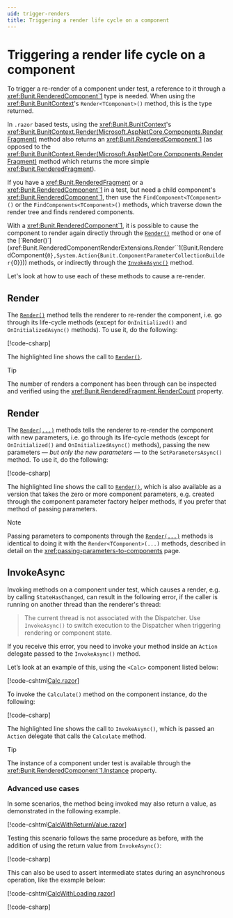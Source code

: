 ```yaml
---
uid: trigger-renders
title: Triggering a render life cycle on a component
---
```


# Triggering a render life cycle on a component

To trigger a re-render of a component under test, a reference to it through a <xref:Bunit.RenderedComponent`1> type is needed. When using the <xref:Bunit.BunitContext>'s `Render<TComponent>()` method, this is the type returned.

In `.razor` based tests, using the <xref:Bunit.BunitContext>'s <xref:Bunit.BunitContext.Render(Microsoft.AspNetCore.Components.RenderFragment)> method also returns an <xref:Bunit.RenderedComponent`1> (as opposed to the <xref:Bunit.BunitContext.Render(Microsoft.AspNetCore.Components.RenderFragment)> method which returns the more simple <xref:Bunit.RenderedFragment>).

If you have a <xref:Bunit.RenderedFragment> or a <xref:Bunit.RenderedComponent`1> in a test, but need a child component's <xref:Bunit.RenderedComponent`1>, then use the `FindComponent<TComponent>()` or the `FindComponents<TComponent>()` methods, which traverse down the render tree and finds rendered components.

With a <xref:Bunit.RenderedComponent`1>, it is possible to cause the component to render again directly through the [`Render()`](xref:Bunit.BunitContext.Render``1(Microsoft.AspNetCore.Components.RenderFragment)) method or one of the [`Render()`](xref:Bunit.RenderedComponentRenderExtensions.Render``1(Bunit.RenderedComponent{``0},System.Action{Bunit.ComponentParameterCollectionBuilder{``0}})) methods, or indirectly through the [`InvokeAsync()`](xref:Bunit.RenderedFragment.Bunit.RenderedFragmentInvokeAsyncExtensions.InvokeAsync(System.Action)) method.

Let's look at how to use each of these methods to cause a re-render.

## Render

The [`Render()`](xref:Bunit.RenderedComponentRenderExtensions.Render``1(Bunit.RenderedComponent{``0},System.Action{Bunit.ComponentParameterCollectionBuilder{``0})) method tells the renderer to re-render the component, i.e. go through its life-cycle methods (except for `OnInitialized()` and `OnInitializedAsync()` methods). To use it, do the following:

[!code-csharp[](../../../samples/tests/xunit/ReRenderTest.cs?start=15&end=21&highlight=5)]

The highlighted line shows the call to [`Render()`](xref:Bunit.RenderedComponentRenderExtensions.Render``1(Bunit.RenderedComponent{``0},System.Action{Bunit.ComponentParameterCollectionBuilder{``0})).

> [!TIP]
> The number of renders a component has been through can be inspected and verified using the <xref:Bunit.RenderedFragment.RenderCount> property.

## Render

The [`Render(...)`](xref:Bunit.RenderedComponentRenderExtensions.Render``1(Bunit.RenderedComponent{``0},System.Action{Bunit.ComponentParameterCollectionBuilder{``0}})) methods tells the renderer to re-render the component with new parameters, i.e. go through its life-cycle methods (except for `OnInitialized()` and `OnInitializedAsync()` methods), passing the new parameters &mdash; _but only the new parameters_ &mdash; to the `SetParametersAsync()` method. To use it, do the following:

[!code-csharp[](../../../samples/tests/xunit/ReRenderTest.cs?start=28&end=38&highlight=7-9)]

The highlighted line shows the call to [`Render()`](xref:Bunit.RenderedComponentRenderExtensions.Render``1(Bunit.RenderedComponent{``0},System.Action{Bunit.ComponentParameterCollectionBuilder{``0}})), which is also available as a version that takes the zero or more component parameters, e.g. created through the component parameter factory helper methods, if you prefer that method of passing parameters.

> [!NOTE]
> Passing parameters to components through the [`Render(...)`](xref:Bunit.RenderedComponentRenderExtensions.Render``1(Bunit.RenderedComponent{``0},System.Action{Bunit.ComponentParameterCollectionBuilder{``0}})) methods is identical to doing it with the `Render<TComponent>(...)` methods, described in detail on the <xref:passing-parameters-to-components> page.

## InvokeAsync

Invoking methods on a component under test, which causes a render, e.g. by calling `StateHasChanged`, can result in the following error, if the caller is running on another thread than the renderer's thread:

> The current thread is not associated with the Dispatcher. Use `InvokeAsync()` to switch execution to the Dispatcher when triggering rendering or component state.

If you receive this error, you need to invoke your method inside an `Action` delegate passed to the `InvokeAsync()` method.

Let’s look at an example of this, using the `<Calc>` component listed below:

[!code-cshtml[Calc.razor](../../../samples/components/Calc.razor)]

To invoke the `Calculate()` method on the component instance, do the following:

[!code-csharp[](../../../samples/tests/xunit/ReRenderTest.cs?start=45&end=51&highlight=5)]

The highlighted line shows the call to `InvokeAsync()`, which is passed an `Action` delegate that calls the `Calculate` method.

> [!TIP]
> The instance of a component under test is available through the <xref:Bunit.RenderedComponent`1.Instance> property.

### Advanced use cases

In some scenarios, the method being invoked may also return a value, as demonstrated in the following example.

[!code-cshtml[CalcWithReturnValue.razor](../../../samples/components/CalcWithReturnValue.razor)]

Testing this scenario follows the same procedure as before, with the addition of using the return value from `InvokeAsync()`:

[!code-csharp[](../../../samples/tests/xunit/ReRenderTest.cs?start=58&end=64&highlight=4)]

This can also be used to assert intermediate states during an asynchronous operation, like the example below:

[!code-cshtml[CalcWithLoading.razor](../../../samples/components/CalcWithLoading.razor)]

[!code-csharp[](../../../samples/tests/xunit/ReRenderTest.cs?start=70&end=81&highlight=7)]
